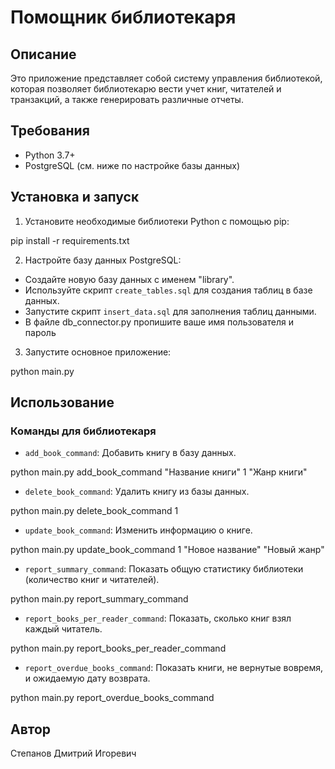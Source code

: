 # Помощник библиотекаря

## Описание
Это приложение представляет собой систему управления библиотекой, которая позволяет библиотекарю вести учет книг, читателей и транзакций, а также генерировать различные отчеты.

## Требования
- Python 3.7+
- PostgreSQL (см. ниже по настройке базы данных)

## Установка и запуск
1. Установите необходимые библиотеки Python с помощью pip:

pip install -r requirements.txt

2. Настройте базу данных PostgreSQL:
- Создайте новую базу данных с именем "library".
- Используйте скрипт `create_tables.sql` для создания таблиц в базе данных.
- Запустите скрипт `insert_data.sql` для заполнения таблиц данными.
- В файле db_connector.py пропишите ваше имя пользователя и пароль 

3. Запустите основное приложение:

python main.py

## Использование
### Команды для библиотекаря
- `add_book_command`: Добавить книгу в базу данных.

python main.py add_book_command "Название книги" 1 "Жанр книги"

- `delete_book_command`: Удалить книгу из базы данных.

python main.py delete_book_command 1

- `update_book_command`: Изменить информацию о книге.

python main.py update_book_command 1 "Новое название" "Новый жанр"

- `report_summary_command`: Показать общую статистику библиотеки (количество книг и читателей).

python main.py report_summary_command

- `report_books_per_reader_command`: Показать, сколько книг взял каждый читатель.

python main.py report_books_per_reader_command

- `report_overdue_books_command`: Показать книги, не вернутые вовремя, и ожидаемую дату возврата.

python main.py report_overdue_books_command


## Автор
Степанов Дмитрий Игоревич 
